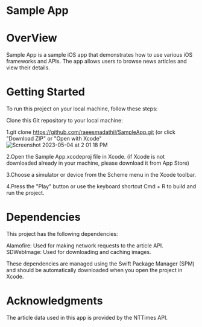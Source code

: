 #  Sample App

# OverView

Sample App is a sample iOS app that demonstrates how to use various iOS frameworks and APIs. The app allows users to browse news articles and view their details.

# Getting Started 

To run this project on your local machine, follow these steps:

Clone this Git repository to your local machine:

1.git clone https://github.com/raeesmadathil/SampleApp.git
(or click "Download ZIP" or "Open with Xcode"
![Screenshot 2023-05-04 at 2 01 18 PM](https://user-images.githubusercontent.com/28338151/236173542-ff4e4041-3999-450f-98da-f1b7060dffdc.png)

2.Open the Sample App.xcodeproj file in Xcode.
(if Xcode is not downloaded already in your machine, please download it from App Store)

3.Choose a simulator or device from the Scheme menu in the Xcode toolbar.

4.Press the "Play" button or use the keyboard shortcut Cmd + R to build and run the project.

# Dependencies
This project has the following dependencies:

Alamofire: Used for making network requests to the article API.
SDWebImage: Used for downloading and caching  images.

These dependencies are managed using the Swift Package Manager (SPM) and should be automatically downloaded when you open the project in Xcode.

# Acknowledgments
The article data used in this app is provided by the NTTimes API.
